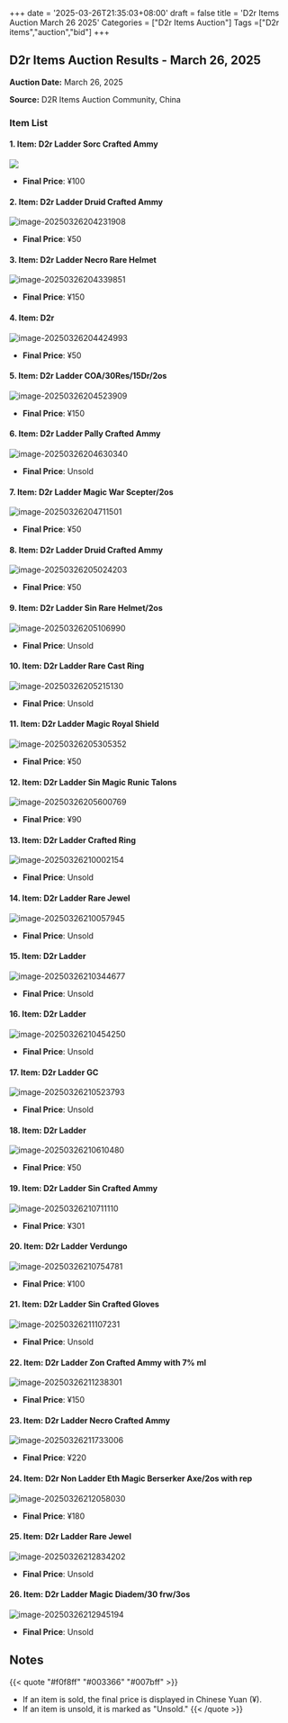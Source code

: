 +++
date = '2025-03-26T21:35:03+08:00'
draft = false
title = 'D2r Items Auction March 26 2025'
Categories = ["D2r Items Auction"]
Tags =["D2r items","auction","bid"]
+++

## D2r Items Auction Results - March 26, 2025

**Auction Date:** March 26, 2025

**Source:** D2R Items Auction Community, China

### Item List

#### 1. Item: D2r Ladder Sorc Crafted Ammy

![](https://raw.githubusercontent.com/cnlinuxcode/typora/master/202503262038134.png)

- **Final Price**: ¥100

#### 2. Item: D2r Ladder Druid Crafted Ammy

![image-20250326204231908](https://raw.githubusercontent.com/cnlinuxcode/typora/master/202503262042003.png)

- **Final Price**: ¥50

#### 3. Item: D2r Ladder Necro Rare Helmet 

![image-20250326204339851](https://raw.githubusercontent.com/cnlinuxcode/typora/master/202503262043940.png)

- **Final Price**: ¥150

#### 4. Item: D2r

![image-20250326204424993](https://raw.githubusercontent.com/cnlinuxcode/typora/master/202503262044090.png)

- **Final Price**: ¥50

#### 5. Item: D2r Ladder COA/30Res/15Dr/2os

![image-20250326204523909](C:/Users/cnlinux/AppData/Roaming/Typora/typora-user-images/image-20250326204523909.png)

- **Final Price**: ¥150

#### 6. Item: D2r Ladder Pally Crafted Ammy

![image-20250326204630340](https://raw.githubusercontent.com/cnlinuxcode/typora/master/202503262046445.png)

- **Final Price**: Unsold

#### 7. Item: D2r Ladder Magic War Scepter/2os

![image-20250326204711501](https://raw.githubusercontent.com/cnlinuxcode/typora/master/202503262047632.png)

- **Final Price**: ¥50

#### 8. Item: D2r Ladder Druid Crafted Ammy

![image-20250326205024203](https://raw.githubusercontent.com/cnlinuxcode/typora/master/202503262050278.png)

- **Final Price**: ¥50

#### 9. Item: D2r Ladder Sin Rare Helmet/2os 

![image-20250326205106990](https://raw.githubusercontent.com/cnlinuxcode/typora/master/202503262051098.png)

- **Final Price**: Unsold

#### 10. Item: D2r Ladder Rare Cast Ring

![image-20250326205215130](https://raw.githubusercontent.com/cnlinuxcode/typora/master/202503262052197.png)

- **Final Price**: Unsold

#### 11. Item: D2r Ladder Magic Royal Shield

![image-20250326205305352](https://raw.githubusercontent.com/cnlinuxcode/typora/master/202503262053456.png)

- **Final Price**: ¥50

#### 12. Item: D2r Ladder Sin Magic Runic Talons

![image-20250326205600769](https://raw.githubusercontent.com/cnlinuxcode/typora/master/202503262056899.png)

- **Final Price**: ¥90

#### 13. Item: D2r Ladder Crafted Ring

![image-20250326210002154](https://raw.githubusercontent.com/cnlinuxcode/typora/master/202503262100230.png)

- **Final Price**: Unsold

#### 14. Item: D2r Ladder Rare Jewel

![image-20250326210057945](https://raw.githubusercontent.com/cnlinuxcode/typora/master/202503262100022.png)

- **Final Price**: Unsold

#### 15. Item: D2r Ladder 

![image-20250326210344677](https://raw.githubusercontent.com/cnlinuxcode/typora/master/202503262103839.png)

- **Final Price**: Unsold

#### 16. Item: D2r Ladder 

![image-20250326210454250](https://raw.githubusercontent.com/cnlinuxcode/typora/master/202503262104361.png)

- **Final Price**: Unsold

#### 17. Item: D2r Ladder GC

![image-20250326210523793](https://raw.githubusercontent.com/cnlinuxcode/typora/master/202503262105873.png)

- **Final Price**: Unsold

#### 18. Item: D2r Ladder 

![image-20250326210610480](https://raw.githubusercontent.com/cnlinuxcode/typora/master/202503262106635.png)

- **Final Price**: ¥50

#### 19. Item: D2r Ladder Sin Crafted Ammy

![image-20250326210711110](https://raw.githubusercontent.com/cnlinuxcode/typora/master/202503262107194.png)

- **Final Price**: ¥301

#### 20. Item: D2r Ladder Verdungo 

![image-20250326210754781](https://raw.githubusercontent.com/cnlinuxcode/typora/master/202503262107883.png)

- **Final Price**: ¥100

#### 21. Item: D2r Ladder Sin Crafted Gloves

![image-20250326211107231](https://raw.githubusercontent.com/cnlinuxcode/typora/master/202503262111343.png)

- **Final Price**: Unsold

#### 22. Item: D2r Ladder Zon Crafted Ammy with 7% ml

![image-20250326211238301](https://raw.githubusercontent.com/cnlinuxcode/typora/master/202503262112395.png)

- **Final Price**: ¥150

#### 23. Item: D2r Ladder Necro Crafted Ammy

![image-20250326211733006](https://raw.githubusercontent.com/cnlinuxcode/typora/master/202503262117109.png)

- **Final Price**: ¥220

#### 24. Item: D2r Non Ladder Eth Magic Berserker Axe/2os with rep

![image-20250326212058030](https://raw.githubusercontent.com/cnlinuxcode/typora/master/202503262120135.png)

- **Final Price**: ¥180

#### 25. Item: D2r Ladder Rare Jewel

![image-20250326212834202](https://raw.githubusercontent.com/cnlinuxcode/typora/master/202503262128288.png)

- **Final Price**: Unsold

#### 26. Item: D2r Ladder Magic Diadem/30 frw/3os 

![image-20250326212945194](https://raw.githubusercontent.com/cnlinuxcode/typora/master/202503262129290.png)

- **Final Price**: Unsold

## Notes
{{< quote "#f0f8ff" "#003366" "#007bff" >}}
- If an item is sold, the final price is displayed in Chinese Yuan (¥).
- If an item is unsold, it is marked as "Unsold."
{{< /quote >}}
